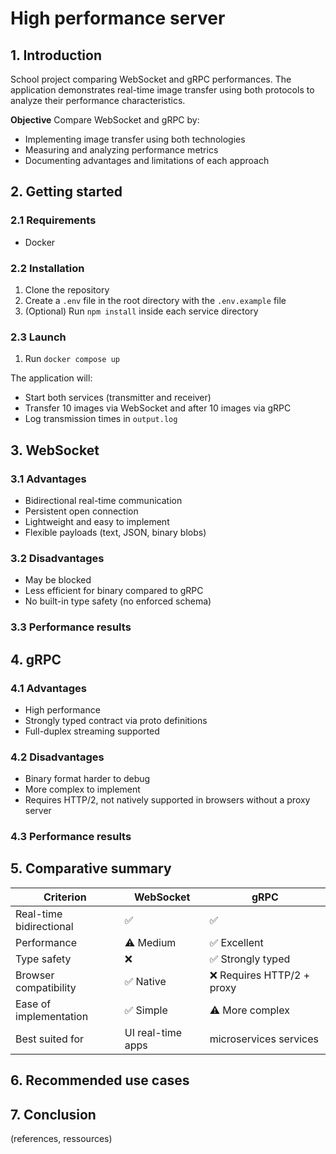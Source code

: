 # High performance server

## 1. Introduction

School project comparing WebSocket and gRPC performances.
The application demonstrates real-time image transfer using both protocols to analyze their performance characteristics.

**Objective**
Compare WebSocket and gRPC by:
- Implementing image transfer using both technologies
- Measuring and analyzing performance metrics
- Documenting advantages and limitations of each approach

## 2. Getting started
### 2.1 Requirements
- Docker

### 2.2 Installation
1. Clone the repository
2. Create a `.env` file in the root directory with the `.env.example` file
3. (Optional) Run `npm install` inside each service directory

### 2.3 Launch
1. Run `docker compose up`

The application will:
- Start both services (transmitter and receiver)
- Transfer 10 images via WebSocket and after 10 images via gRPC
- Log transmission times in `output.log`


## 3. WebSocket
### 3.1 Advantages
- Bidirectional real-time communication  
- Persistent open connection  
- Lightweight and easy to implement  
- Flexible payloads (text, JSON, binary blobs)
### 3.2 Disadvantages
- May be blocked  
- Less efficient for binary compared to gRPC  
- No built-in type safety (no enforced schema)
### 3.3 Performance results

## 4. gRPC
### 4.1 Advantages
- High performance 
- Strongly typed contract via proto definitions  
- Full-duplex streaming supported  
### 4.2 Disadvantages
- Binary format harder to debug 
- More complex to implement  
- Requires HTTP/2, not natively supported in browsers without a proxy server
### 4.3 Performance results

## 5. Comparative summary

| Criterion               | WebSocket               | gRPC                          |
|------------------------|-------------------------|-------------------------------|
| Real-time bidirectional| ✅                      | ✅                            |
| Performance            | ⚠️ Medium               | ✅ Excellent        |
| Type safety            | ❌                      | ✅ Strongly typed             |
| Browser compatibility  | ✅ Native                | ❌ Requires HTTP/2 + proxy    |
| Ease of implementation | ✅ Simple                | ⚠️ More complex               |
| Best suited for        | UI real-time apps       | microservices services  |

## 6. Recommended use cases

## 7. Conclusion
(references, ressources)